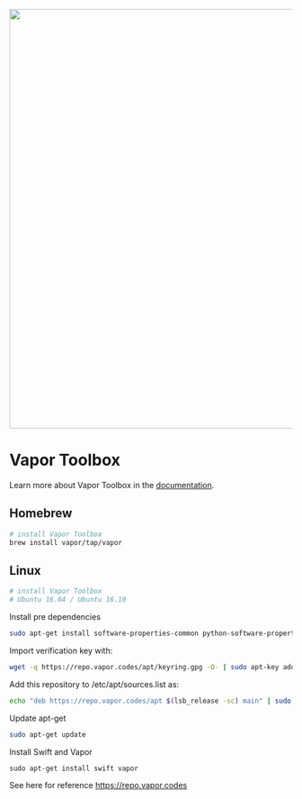 <p align="center">
<img src="https://cloud.githubusercontent.com/assets/1342803/16012068/d98ba914-3155-11e6-8efe-733f35fe67a3.png" width="745" align="middle"/>
</p>

# Vapor Toolbox

Learn more about Vapor Toolbox in the <a href="https://vapor.github.io/documentation/getting-started/install-toolbox.html">documentation</a>.

## Homebrew

```sh
# install Vapor Toolbox
brew install vapor/tap/vapor
```

## Linux
```sh
# install Vapor Toolbox
# Ubuntu 16.04 / Ubuntu 16.10
```

Install pre dependencies

```sh
sudo apt-get install software-properties-common python-software-properties
```

Import verification key with:

```sh
wget -q https://repo.vapor.codes/apt/keyring.gpg -O- | sudo apt-key add -
```

Add this repository to /etc/apt/sources.list as:

```sh
echo "deb https://repo.vapor.codes/apt $(lsb_release -sc) main" | sudo tee /etc/apt/sources.list.d/vapor.list
```

Update apt-get

```sh
sudo apt-get update
```

Install Swift and Vapor

```
sudo apt-get install swift vapor
```

See here for reference
<https://repo.vapor.codes>